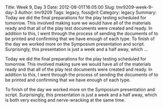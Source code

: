 Title: Week 9, Day 3
Date: 2012-08-01T16:05:00
Slug: tmr9209-week-9-day-3
Author: tmr9209
Tags: legacy, foss@rit
Category: legacy
Summary: Today we did the final preparations for the play testing scheduled for tomorrow. This involved making sure we would have all of the materials ready and that all of the play test documents were created and ready. In addition to this, I went through the process of sending the documents of to be printed and confirming that we have enough of each type.  To finish of the day we worked more on the Symposium presentation and script. Surprisingly, this presentation is just a week and a half away, which  ... 

Today we did the final preparations for the play testing scheduled for
tomorrow. This involved making sure we would have all of the materials ready
and that all of the play test documents were created and ready. In addition to
this, I went through the process of sending the documents of to be printed and
confirming that we have enough of each type.

To finish of the day we worked more on the Symposium presentation and script.
Surprisingly, this presentation is just a week and a half away, which is both
very exciting and nerve-wracking at the same time.

